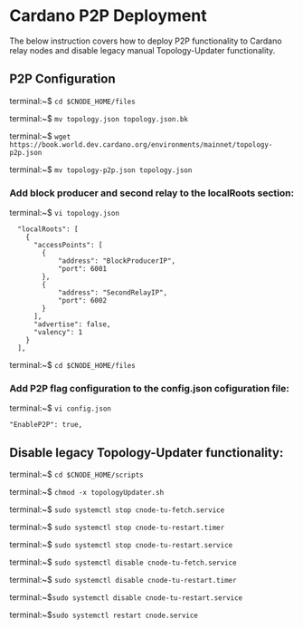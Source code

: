 # Cardano P2P Deployment

The below instruction covers how to deploy P2P functionality to Cardano relay nodes and disable legacy manual Topology-Updater functionality.

## P2P Configuration

terminal:~$ `cd $CNODE_HOME/files`

terminal:~$ `mv topology.json topology.json.bk`

terminal:~$ `wget https://book.world.dev.cardano.org/environments/mainnet/topology-p2p.json`

terminal:~$ `mv topology-p2p.json topology.json`

### Add block producer and second relay to the localRoots section:

terminal:~$ `vi topology.json`

```
  "localRoots": [
    {
      "accessPoints": [
        {
            "address": "BlockProducerIP",
            "port": 6001
        },
        {
            "address": "SecondRelayIP",
            "port": 6002
        }
      ],
      "advertise": false,
      "valency": 1
    }
  ],
  ```

terminal:~$ `cd $CNODE_HOME/files`

### Add P2P flag configuration to the config.json cofiguration file:

terminal:~$ `vi config.json`

`"EnableP2P": true,`

## Disable legacy Topology-Updater functionality:

terminal:~$ `cd $CNODE_HOME/scripts`

terminal:~$ `chmod -x topologyUpdater.sh`

terminal:~$ `sudo systemctl stop cnode-tu-fetch.service`

terminal:~$ `sudo systemctl stop cnode-tu-restart.timer`

terminal:~$ `sudo systemctl stop cnode-tu-restart.service`

terminal:~$ `sudo systemctl disable cnode-tu-fetch.service`

terminal:~$ `sudo systemctl disable cnode-tu-restart.timer`

terminal:~$`sudo systemctl disable cnode-tu-restart.service`

terminal:~$`sudo systemctl restart cnode.service`

